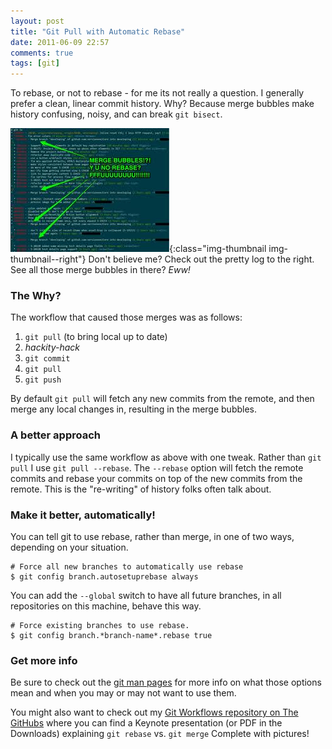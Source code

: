 ```yaml
---
layout: post
title: "Git Pull with Automatic Rebase"
date: 2011-06-09 22:57
comments: true
tags: [git]
---
```


To rebase, or not to rebase - for me its not really a question. I
generally prefer a clean, linear commit history. Why? Because merge bubbles make
history confusing, noisy, and can break `git bisect`.

![Y U NO REBASE!?!](/assets/images/posts/y-u-no-rebase-preview.jpg){:class="img-thumbnail img-thumbnail--right"}
Don't believe me? Check out the pretty log to the right. See all
those merge bubbles in there? *Eww!*

<h3>The Why?</h3>

The workflow that caused those merges was as follows:

1. `git pull` (to bring local up to date)
2. *hackity-hack*
3. `git commit`
4. `git pull`
5. `git push`

By default `git pull` will fetch any new commits from the remote, and
then merge any local changes in, resulting in the merge bubbles.

<!-- more -->

<h3>A better approach</h3>

I typically use the same workflow as above with one tweak.
Rather than `git pull` I use `git pull --rebase`.
The `--rebase` option will fetch the remote commits and rebase your commits on top of the new commits from the remote.
This is the "re-writing" of history folks often talk about.

<h3>Make it better, automatically!</h3>

You can tell git to use rebase, rather than merge, in one of two ways, depending on
your situation.

```shell
# Force all new branches to automatically use rebase
$ git config branch.autosetuprebase always
```

You can add the `--global` switch to have all future branches, in all
repositories on this machine, behave this way.

```shell
# Force existing branches to use rebase.
$ git config branch.*branch-name*.rebase true
```

<h3>Get more info</h3>

Be sure to check out the <a title="git-config Manual Page" href=
"http://www.kernel.org/pub/software/scm/git/docs/git-config.html" rel="external">git
man pages</a> for more info on what those options mean and when you may or may not want
to use them.

You might also want to check out my <a title="Git Workflows" href=
"https://github.com/stevenharman/git-workflows" rel="external">Git Workflows repository
on The GitHubs</a> where you can find a Keynote presentation (or PDF in the Downloads)
explaining `git rebase` vs. `git merge` Complete with
pictures!
